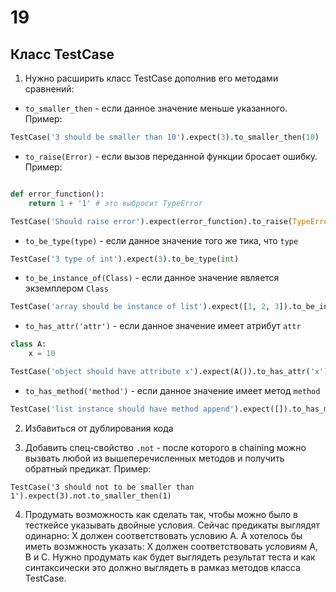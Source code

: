 # 19

## Класс TestCase

1. Нужно расширить класс TestCase дополнив его методами сравнений:

 - `to_smaller_then` - если данное значение меньше указанного. Пример:

```python
TestCase('3 should be smaller than 10').expect(3).to_smaller_then(10)
```

 - `to_raise(Error)` - если вызов переданной функции бросает ошибку. Пример:

```python

def error_function():
	return 1 + '1' # это выбросит TypeError

TestCase('Should raise error').expect(error_function).to_raise(TypeError)
```

 - `to_be_type(type)` - если данное значение того же тика, что `type`

```python
TestCase('3 type of int').expect(3).to_be_type(int)
```

 - `to_be_instance_of(Class)` - если данное значение является экземплером `Class`

```python
TestCase('array should be instance of list').expect([1, 2, 3]).to_be_instance_of(list)
```

 - `to_has_attr('attr')` - если данное значение имеет атрибут `attr`

```python
class A:
	x = 10

TestCase('object should have attribute x').expect(A()).to_has_attr('x')
```

 - `to_has_method('method')` - если данное значение имеет метод `method`
```python
TestCase('list instance should have method append').expect([]).to_has_method('append')
```

2. Избавиться от дублирования кода

3. Добавить спец-свойство `.not` - после которого в chaining можно вызвать любой из вышеперечисленных методов и получить обратный предикат. Пример: 

```
TestCase('3 should not to be smaller than 1').expect(3).not.to_smaller_then(1)
```

4. Продумать возможность как сделать так, чтобы можно было в тесткейсе указывать двойные условия. Сейчас предикаты выглядят одинарно: X должен соответствовать условию A. А хотелось бы иметь возмжность указать: X должен соответствовать условиям A, B и C. Нужно продумать как будет выглядеть результат теста и как синтаксически это должно выглядеть в рамказ методов класса TestCase. 

